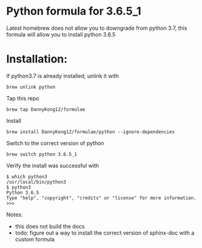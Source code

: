 # Python formula for 3.6.5_1

Latest homebrew does not allow you to downgrade from python 3.7, this formula will allow you to install python 3.6.5

# Installation:
If python3.7 is already installed, unlink it with

`brew unlink python`

Tap this repo

`brew tap DannyKong12/formulae`

Install

`brew install DannyKong12/formulae/python --ignore-dependencies`

Switch to the correct version of python

`brew switch python 3.6.5_1`

Verify the install was successful with

```
$ which python3
/usr/local/bin/python3
$ python3
Python 3.6.5
Type "help", "copyright", "credits" or "license" for more information.
>>>
```

Notes:
- this does not build the docs
- todo: figure out a way to install the correct version of sphinx-doc with a custom formula

